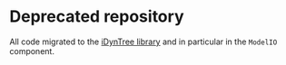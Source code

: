 # Deprecated repository

All code migrated to the [iDynTree library](https://github.com/robotology/idyntree) and in particular in the `ModelIO` component.
